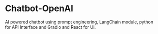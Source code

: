 # Chatbot-OpenAI

AI powered chatbot using prompt engineering, LangChain module, python for API Interface and Gradio and React for UI.  
